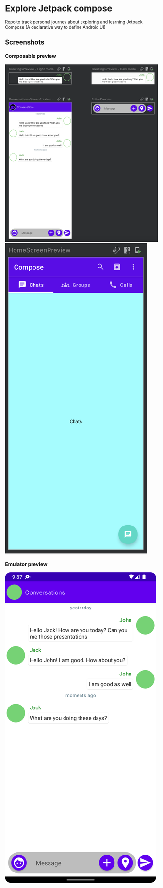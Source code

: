 # Explore Jetpack compose

Repo to track personal journey about exploring and learning Jetpack Compose (A declarative way to
define Android UI)

## Screenshots

### Composable preview

![screenshot](screenshots/preview.png)
![screenshot](screenshots/preview_home.png)

### Emulator preview

![screenshot](screenshots/emulator.png)